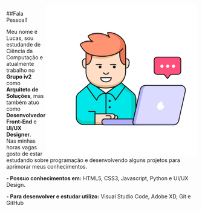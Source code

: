 <img src="https://github.com/lucasalbino/lucasalbino/blob/main/img/img.png?raw=true" min-width="400px" max-width="400px" width="400px" align="right">

##Fala Pessoal!

<p align="left"> 	<p align="left"> 
  Meu nome é Lucas, sou estudande de Ciência da Computação e atualmente trabalho no <strong>Grupo iv2</strong> como <strong>Arquiteto de Soluções</strong>, mas também atuo como <strong>Desenvolvedor Front-End</strong> e <strong>UI/UX Designer</strong>. 
  <br>
  Nas minhas horas vagas gosto de estar estudando sobre programação e desenvolvendo alguns projetos para aprimorar meus conhecimentos. 
</p>	</p>


<p align="left">	<p align="left">
 <strong> - Possuo conhecimentos em:</strong> HTML5, CSS3, Javascript, Python e UI/UX Design.
</p>	</p>


<p align="left">	<p align="left">
  <strong>- Para desenvolver e estudar utilizo:</strong> Visual Studio Code, Adobe XD, Git e GitHub
</p>	</p>
